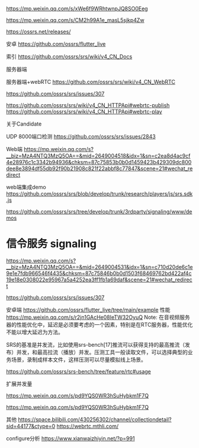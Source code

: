https://mp.weixin.qq.com/s/xWe6f9WRhtwnpJQ8SO0Eeg

https://mp.weixin.qq.com/s/CM2h99A1e_masL5sjkp4Zw

https://ossrs.net/releases/

安卓
https://github.com/ossrs/flutter_live

索引
https://github.com/ossrs/srs/wiki/v4_CN_Docs

服务器端

服务器端+webRTC
https://github.com/ossrs/srs/wiki/v4_CN_WebRTC

https://github.com/ossrs/srs/issues/307

https://github.com/ossrs/srs/wiki/v4_CN_HTTPApi#webrtc-publish
https://github.com/ossrs/srs/wiki/v4_CN_HTTPApi#webrtc-play

关于Candidate


UDP 8000端口检测
https://github.com/ossrs/srs/issues/2843


Web端
https://mp.weixin.qq.com/s?__biz=MzA4NTQ3MzQ5OA==&mid=2649004518&idx=1&sn=c2ea8d4ac9cf4e28976c1c3342b94936&chksm=87c75853b0b0d1459423b429309dc800dee8e3894df55db92f90b21908c821f22abbf8c77847&scene=21#wechat_redirect

web端集成demo
https://github.com/ossrs/srs/blob/develop/trunk/research/players/js/srs.sdk.js

https://github.com/ossrs/srs/tree/develop/trunk/3rdparty/signaling/www/demos

# 信令服务 signaling
https://mp.weixin.qq.com/s?__biz=MzA4NTQ3MzQ5OA==&mid=2649004531&idx=1&sn=c710d20de6c1e9e1e7fdb966546f4435&chksm=87c75846b0b0d1503f68469762bd422af4c19e18e0308022e95967a5a4252ea3ff1fb1a69daf&scene=21#wechat_redirect

https://github.com/ossrs/srs/issues/307

安卓端
https://github.com/ossrs/flutter_live/tree/main/example
性能
https://mp.weixin.qq.com/s/r2jn1GAcHe08IeTW32OyuQ
Note: 在音视频服务器的性能优化中，延迟是必须要考虑的一个因素，特别是在RTC服务器，性能优化不能以增大延迟为方法。

SRS的基准是并发流，比如使用srs-bench[17]推流可以获得支持的最高推流（发布）并发，和最高拉流（播放）并发。压测工具一般读取文件，可以选择典型的业务场景，录制成样本文件，这样压测可以尽量模拟线上场景。

https://github.com/ossrs/srs-bench/tree/feature/rtc#usage

扩展并发量

https://mp.weixin.qq.com/s/pd9YQS0WR3hSuHybkm1F7Q

https://mp.weixin.qq.com/s/pd9YQS0WR3hSuHybkm1F7Q

其他
https://space.bilibili.com/430256302/channel/collectiondetail?sid=44177&ctype=0
https://webrtc.mthli.com/

configure分析
https://www.xianwaizhiyin.net/?p=991
